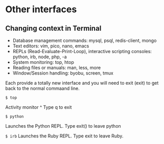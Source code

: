 # Other interfaces

## Changing context in Terminal

- Database management commands: mysql, psql, redis-client, mongo
- Text editors: vim, pico, nano, emacs
- REPLs (Read-Evaluate-Print-Loop), interactive scripting consoles: python, irb, node, php, -a
- System monitoring: top, htop
- Reading files or manuals: man, less, more
- Window/Session handling: byobu, screen, tmux

Each provide a totally new interface and you will need to exit (exit) to get back to the normal commaand line.

`$ top`

Activity monitor ^ Type q to exit

`$ python`

Launches the Python REPL. Type exit() to leave python

`$ irb`
Launches the Ruby REPL. Type exit to leave Ruby.